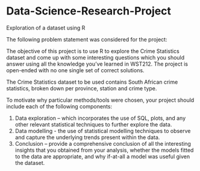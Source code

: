 # Data-Science-Research-Project
Exploration of a dataset using R

The following problem statement was considered for the project: 

The objective of this project is to use R to explore the Crime Statistics dataset and come 
up with some interesting questions which you should answer using all the knowledge 
you’ve learned in WST212. The project is open-ended with no one single set of correct 
solutions. 

The Crime Statistics dataset to be used contains South African crime statistics, broken 
down per province, station and crime type.

To motivate why particular methods/tools were chosen, your project should include 
each of the following components:
1. Data exploration – which incorporates the use of SQL, plots, and any other relevant
statistical techniques to further explore the data.
2. Data modelling - the use of statistical modelling techniques to observe and capture
the underlying trends present within the data.
3. Conclusion – provide a comprehensive conclusion of all the interesting insights that 
you obtained from your analysis, whether the models fitted to the data are 
appropriate, and why if-at-all a model was useful given the dataset.
